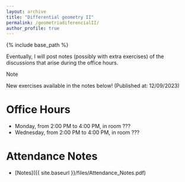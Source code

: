 ```yaml
---
layout: archive
title: "Differential geometry II"
permalink: /geometriadiferencialII/
author_profile: true
---
```


{% include base_path %}

Eventually, I will post notes (possibly with extra exercises) of the discussions that arise during the office hours.

> [!NOTE]
> New exercises available in the notes below! (Published at: 12/09/2023)

# Office Hours

- Monday, from 2:00 PM to 4:00 PM, in room ???
- Wednesday, from 2:00 PM to 4:00 PM, in room ???

# Attendance Notes

- [Notes]({{ site.baseurl }}/files/Attendance_Notes.pdf)
  
